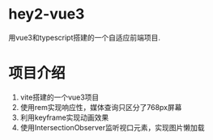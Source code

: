 # hey2-vue3

用vue3和typescript搭建的一个自适应前端项目.

# 项目介绍
1. vite搭建的一个vue3项目
2. 使用rem实现响应性，媒体查询只区分了768px屏幕
3. 利用keyframe实现动画效果
4. 使用IntersectionObserver监听视口元素，实现图片懒加载


